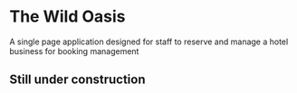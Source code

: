 # The Wild Oasis

A single page application designed for staff to reserve and manage a hotel business for booking management

## Still under construction
